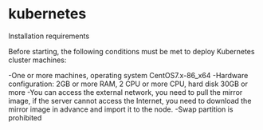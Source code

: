 # kubernetes

Installation requirements

Before starting, the following conditions must be met to deploy Kubernetes cluster machines:

-One or more machines, operating system CentOS7.x-86_x64
-Hardware configuration: 2GB or more RAM, 2 CPU or more CPU, hard disk 30GB or more
-You can access the external network, you need to pull the mirror image, if the server cannot access the Internet, you need to download the mirror image in advance and import it to the node.
-Swap partition is prohibited

